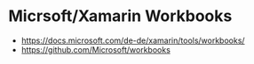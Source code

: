 # Micrsoft/Xamarin Workbooks

* https://docs.microsoft.com/de-de/xamarin/tools/workbooks/
* https://github.com/Microsoft/workbooks
